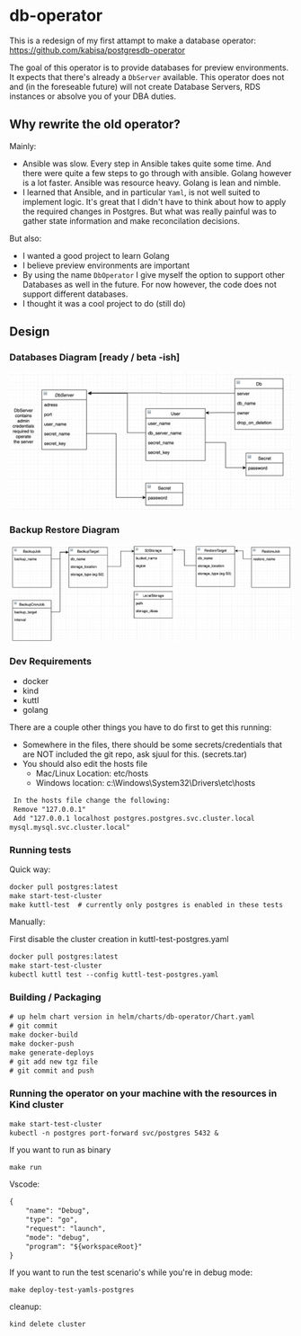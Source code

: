 # db-operator

This is a redesign of my first attampt to make a database operator: https://github.com/kabisa/postgresdb-operator

The goal of this operator is to provide databases for preview environments. It expects that there's already a `DbServer` available. This operator does not and (in the foreseable future) will not create Database Servers, RDS instances or absolve you of your DBA duties.

## Why rewrite the old operator?

Mainly:
- Ansible was slow. Every step in Ansible takes quite some time. And there were quite a few steps to go through with ansible. Golang however is a lot faster. Ansible was resource heavy. Golang is lean and nimble.
- I learned that Ansible, and in particular `Yaml`, is not well suited to implement logic. It's great that I didn't have to think about how to apply the required changes in Postgres. But what was really painful was to gather state information and make reconcilation decisions.

But also:
- I wanted a good project to learn Golang
- I believe preview environments are important
- By using the name `DbOperator` I give myself the option to support other Databases as well in the future. For now however, the code does not support different databases.
- I thought it was a cool project to do (still do)

## Design

### Databases Diagram [ready / beta -ish]

![](./screenshots/databases-diagram.png)

### Backup Restore Diagram

![](./screenshots/backup-restore-diagram.png)


### Dev Requirements

- docker
- kind
- kuttl
- golang

There are a couple other things you have to do first to get this running:

- Somewhere in the files, there should be some secrets/credentials that are NOT included the git repo, ask sjuul for this. (secrets.tar)
- You should also edit the hosts file 
  - Mac/Linux Location: etc/hosts
  - Windows location: c:\Windows\System32\Drivers\etc\hosts
```
 In the hosts file change the following:
 Remove "127.0.0.1"
 Add "127.0.0.1	localhost postgres.postgres.svc.cluster.local mysql.mysql.svc.cluster.local"
```
### Running tests

Quick way:

```
docker pull postgres:latest
make start-test-cluster
make kuttl-test  # currently only postgres is enabled in these tests
```

Manually:

First disable the cluster creation in kuttl-test-postgres.yaml

```
docker pull postgres:latest
make start-test-cluster
kubectl kuttl test --config kuttl-test-postgres.yaml
```

### Building / Packaging

```
# up helm chart version in helm/charts/db-operator/Chart.yaml
# git commit
make docker-build
make docker-push
make generate-deploys
# git add new tgz file
# git commit and push
```

### Running the operator on your machine with the resources in Kind cluster

```
make start-test-cluster
kubectl -n postgres port-forward svc/postgres 5432 &
```

If you want to run as binary
```
make run
```

Vscode:
```
{
    "name": "Debug",
    "type": "go",
    "request": "launch",
    "mode": "debug",
    "program": "${workspaceRoot}"
}
```

If you want to run the test scenario's while you're in debug mode:

```
make deploy-test-yamls-postgres
```

cleanup:

```
kind delete cluster
```
